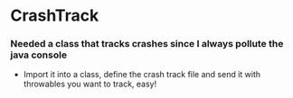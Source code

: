 # CrashTrack
 ### Needed a class that tracks crashes since I always pollute the java console

- Import it into a class, define the crash track file and send it with throwables you want to track, easy!
